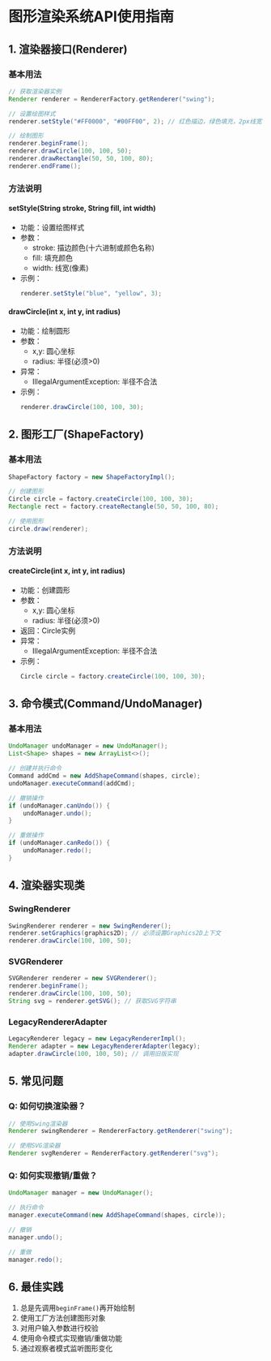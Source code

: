 # 图形渲染系统API使用指南

## 1. 渲染器接口(Renderer)

### 基本用法
```java
// 获取渲染器实例
Renderer renderer = RendererFactory.getRenderer("swing");

// 设置绘图样式
renderer.setStyle("#FF0000", "#00FF00", 2); // 红色描边，绿色填充，2px线宽

// 绘制图形
renderer.beginFrame();
renderer.drawCircle(100, 100, 50);
renderer.drawRectangle(50, 50, 100, 80);
renderer.endFrame();
```

### 方法说明

#### setStyle(String stroke, String fill, int width)
- 功能：设置绘图样式
- 参数：
  - stroke: 描边颜色(十六进制或颜色名称)
  - fill: 填充颜色
  - width: 线宽(像素)
- 示例：
  ```java
  renderer.setStyle("blue", "yellow", 3);
  ```

#### drawCircle(int x, int y, int radius)
- 功能：绘制圆形
- 参数：
  - x,y: 圆心坐标
  - radius: 半径(必须>0)
- 异常：
  - IllegalArgumentException: 半径不合法
- 示例：
  ```java
  renderer.drawCircle(100, 100, 30);
  ```

## 2. 图形工厂(ShapeFactory)

### 基本用法
```java
ShapeFactory factory = new ShapeFactoryImpl();

// 创建图形
Circle circle = factory.createCircle(100, 100, 30);
Rectangle rect = factory.createRectangle(50, 50, 100, 80);

// 使用图形
circle.draw(renderer);
```

### 方法说明

#### createCircle(int x, int y, int radius)
- 功能：创建圆形
- 参数：
  - x,y: 圆心坐标
  - radius: 半径(必须>0)
- 返回：Circle实例
- 异常：
  - IllegalArgumentException: 半径不合法
- 示例：
  ```java
  Circle circle = factory.createCircle(100, 100, 30);
  ```

## 3. 命令模式(Command/UndoManager)

### 基本用法
```java
UndoManager undoManager = new UndoManager();
List<Shape> shapes = new ArrayList<>();

// 创建并执行命令
Command addCmd = new AddShapeCommand(shapes, circle);
undoManager.executeCommand(addCmd);

// 撤销操作
if (undoManager.canUndo()) {
    undoManager.undo();
}

// 重做操作  
if (undoManager.canRedo()) {
    undoManager.redo();
}
```

## 4. 渲染器实现类

### SwingRenderer
```java
SwingRenderer renderer = new SwingRenderer();
renderer.setGraphics(graphics2D); // 必须设置Graphics2D上下文
renderer.drawCircle(100, 100, 50);
```

### SVGRenderer
```java
SVGRenderer renderer = new SVGRenderer();
renderer.beginFrame();
renderer.drawCircle(100, 100, 50);
String svg = renderer.getSVG(); // 获取SVG字符串
```

### LegacyRendererAdapter
```java
LegacyRenderer legacy = new LegacyRendererImpl();
Renderer adapter = new LegacyRendererAdapter(legacy);
adapter.drawCircle(100, 100, 50); // 调用旧版实现
```

## 5. 常见问题

### Q: 如何切换渲染器？
```java
// 使用Swing渲染器
Renderer swingRenderer = RendererFactory.getRenderer("swing");

// 使用SVG渲染器 
Renderer svgRenderer = RendererFactory.getRenderer("svg");
```

### Q: 如何实现撤销/重做？
```java
UndoManager manager = new UndoManager();

// 执行命令
manager.executeCommand(new AddShapeCommand(shapes, circle));

// 撤销
manager.undo();

// 重做
manager.redo();
```

## 6. 最佳实践

1. 总是先调用`beginFrame()`再开始绘制
2. 使用工厂方法创建图形对象
3. 对用户输入参数进行校验
4. 使用命令模式实现撤销/重做功能
5. 通过观察者模式监听图形变化
